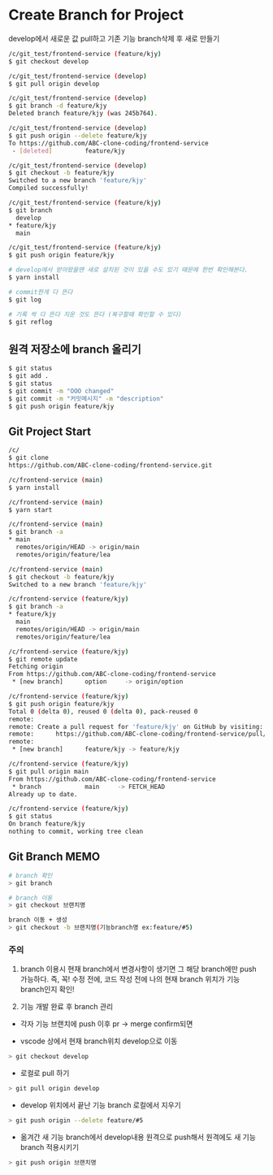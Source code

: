 # Create Branch for Project

develop에서 새로운 값 pull하고 기존 기능 branch삭제 후 새로 만들기

```bash
/c/git_test/frontend-service (feature/kjy)
$ git checkout develop

/c/git_test/frontend-service (develop)
$ git pull origin develop

/c/git_test/frontend-service (develop)
$ git branch -d feature/kjy
Deleted branch feature/kjy (was 245b764).

/c/git_test/frontend-service (develop)
$ git push origin --delete feature/kjy
To https://github.com/ABC-clone-coding/frontend-service
 - [deleted]         feature/kjy

/c/git_test/frontend-service (develop)
$ git checkout -b feature/kjy
Switched to a new branch 'feature/kjy'
Compiled successfully!

/c/git_test/frontend-service (feature/kjy)
$ git branch
  develop
* feature/kjy
  main

/c/git_test/frontend-service (feature/kjy)
$ git push origin feature/kjy

# develop에서 받아왔을땐 새로 설치된 것이 있을 수도 있기 때문에 한번 확인해본다.
$ yarn install

# commit한게 다 뜬다
$ git log

# 기록 싹 다 뜬다 지운 것도 뜬다 (복구할때 확인할 수 있다)
$ git reflog
```

## 원격 저장소에 branch 올리기

```bash
$ git status
$ git add .
$ git status
$ git commit -m "OOO changed"
$ git commit -m "커밋메시지" -m "description"
$ git push origin feature/kjy
```

## Git Project Start

```bash
/c/
$ git clone
https://github.com/ABC-clone-coding/frontend-service.git

/c/frontend-service (main)
$ yarn install

/c/frontend-service (main)
$ yarn start

/c/frontend-service (main)
$ git branch -a
* main
  remotes/origin/HEAD -> origin/main
  remotes/origin/feature/lea

/c/frontend-service (main)
$ git checkout -b feature/kjy
Switched to a new branch 'feature/kjy'

/c/frontend-service (feature/kjy)
$ git branch -a
* feature/kjy
  main
  remotes/origin/HEAD -> origin/main
  remotes/origin/feature/lea

/c/frontend-service (feature/kjy)
$ git remote update
Fetching origin
From https://github.com/ABC-clone-coding/frontend-service
 * [new branch]      option     -> origin/option

/c/frontend-service (feature/kjy)
$ git push origin feature/kjy
Total 0 (delta 0), reused 0 (delta 0), pack-reused 0
remote:
remote: Create a pull request for 'feature/kjy' on GitHub by visiting:
remote:      https://github.com/ABC-clone-coding/frontend-service/pull/new/feature/kjy
remote:
 * [new branch]      feature/kjy -> feature/kjy

/c/frontend-service (feature/kjy)
$ git pull origin main
From https://github.com/ABC-clone-coding/frontend-service
 * branch            main     -> FETCH_HEAD
Already up to date.

/c/frontend-service (feature/kjy)
$ git status
On branch feature/kjy
nothing to commit, working tree clean

```

## Git Branch MEMO

```bash
# branch 확인
> git branch

# branch 이동
> git checkout 브랜치명

branch 이동 + 생성
> git checkout -b 브랜치명(기능branch명 ex:feature/#5)
```
### 주의
1. branch 이용시 현재 branch에서 변경사항이 생기면 그 해당 branch에만 push 가능하다.
즉, 꼭! 수정 전에, 코드 작성 전에 나의 현재 branch 위치가 기능 branch인지 확인!

2. 기능 개발 완료 후 branch 관리

- 각자 기능 브랜치에 push 이후 pr -> merge confirm되면

- vscode 상에서 현재 branch위치 develop으로 이동
```bash
> git checkout develop
```
- 로컬로 pull 하기
```bash
> git pull origin develop
```

- develop 위치에서 끝난 기능 branch 로컬에서 지우기
```bash
> git push origin --delete feature/#5
```

- 옮겨간 새 기능 branch에서 develop내용 원격으로 push해서 원격에도 새 기능 branch 적용시키기
```bash
> git push origin 브랜치명
```